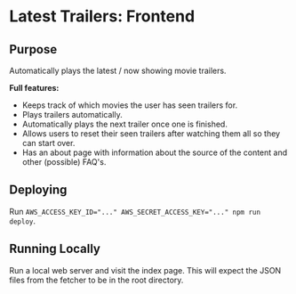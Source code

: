 # Latest Trailers: Frontend

## Purpose
Automatically plays the latest / now showing movie trailers.

**Full features:**
- Keeps track of which movies the user has seen trailers for.
- Plays trailers automatically.
- Automatically plays the next trailer once one is finished.
- Allows users to reset their seen trailers after watching them all so they can start over.
- Has an about page with information about the source of the content and other (possible) FAQ's.

## Deploying
Run `AWS_ACCESS_KEY_ID="..." AWS_SECRET_ACCESS_KEY="..." npm run deploy`.

## Running Locally
Run a local web server and visit the index page. This will expect the JSON files from the fetcher to be in the root directory.
